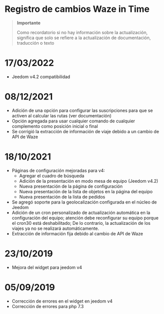 # Registro de cambios Waze in Time

>**Importante**
>
>Como recordatorio si no hay información sobre la actualización, significa que solo se refiere a la actualización de documentación, traducción o texto

# 17/03/2022

- Jeedom v4.2 compatibilidad

# 08/12/2021

- Adición de una opción para configurar las suscripciones para que se activen al calcular las rutas (ver documentación)
- Opción agregada para usar cualquier comando de cualquier complemento como posición inicial o final
- Se corrigió la extracción de información de viaje debido a un cambio de API de Waze

# 18/10/2021

- Páginas de configuración mejoradas para v4:
  - Agregar el cuadro de búsqueda
  - Adición de la presentación en modo mesa de equipo (Jeedom v4.2)
  - Nueva presentación de la página de configuración
  - Nueva presentación de la lista de objetos en la página del equipo
  - Nueva presentación de la lista de pedidos
- Se agregó soporte para la geolocalización configurada en el núcleo de Jeedom
- Adición de un cron personalizado de actualización automática en la configuración del equipo; atención debe reconfigurar su equipo porque el cron30 está deshabilitado; De lo contrario, la actualización de los viajes ya no se realizará automáticamente.
- Extracción de información fija debido al cambio de API de Waze

# 23/10/2019

- Mejora del widget para jeedom v4

# 05/09/2019

- Corrección de errores en el widget en jeedom v4
- Corrección de errores para php 7.3
